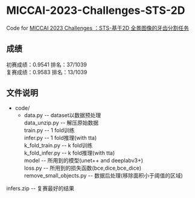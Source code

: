 # MICCAI-2023-Challenges-STS-2D
Code for [MICCAI 2023 Challenges ：STS-基于2D 全景图像的牙齿分割任务](https://tianchi.aliyun.com/competition/entrance/532086/introduction?spm=a2c22.12281925.0.0.6c757137vqp2w7)       

## 成绩
初赛成绩：0.9541  排名：37/1039      
复赛成绩：0.9583  排名：13/1039

## 文件说明        
- code/    
    - data.py -- dataset以数据预处理      
 data_unzip.py -- 解压原始数据    
 train.py -- 1 fold训练    
 infer.py -- 1 fold推理(with tta)    
 k_fold_train.py -- k fold训练    
 k_fold_infer.py -- k fold推理(with tta)    
 model -- 所用到的模型(unet++ and deeplabv3+)    
 loss.py -- 所用到的损失函数(bce,dice,bce_dice)    
 remove_small_objects.py -- 数据后处理(移除面积小于阈值的区域)    

infers.zip -- 复赛最好的结果
